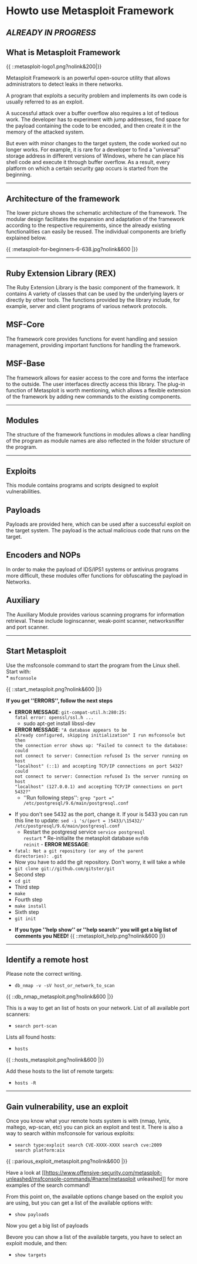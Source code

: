 # Howto use Metasploit Framework #

## *****ALREADY IN PROGRESS***** ##

## What is Metasploit Framework ##
{{ ::metasploit-logo1.png?nolink&200|}}

Metasploit Framework is an powerful open-source utility that allows administrators to detect leaks in there networks.

A program that exploits a security problem and implements its own code is usually referred to as an exploit.

A successful attack over a buffer overflow also requires a lot of tedious work. The developer has to experiment with jump addresses, find space for the payload containing the code to be encoded, and then create it in the memory of the attacked system.

But even with minor changes to the target system, the code worked out no longer works. For example, it is rare for a developer to find a "universal" storage address in different versions of Windows, where he can place his shell code and execute it through buffer overflow.
As a result, every platform on which a certain security gap occurs is started from the beginning.

----

## Architecture of the framework ##

The lower picture shows the schematic architecture of the framework. The modular design facilitates the expansion and adaptation of the framework according to the respective requirements, since the already existing functionalities can easily be reused. The individual components are briefly explained below.

{{ :metasploit-for-beginners-6-638.jpg?nolink&600 |}}

----

## Ruby Extension Library (REX) ##

The Ruby Extension Library is the basic component of the framework. It contains
A variety of classes that can be used by the underlying layers or directly by other tools. The functions provided by the library include, for example, server and client programs of various network protocols.

## MSF-Core ##

The framework core provides functions for event handling and session management, providing important functions for handling the framework.

## MSF-Base ##

The framework allows for easier access to the core and forms the interface to the outside. The user interfaces directly access this library.
The plug-in function of Metasploit is worth mentioning, which allows a flexible extension of the framework by adding new commands to the existing components. 

----

## Modules ##

The structure of the framework functions in modules allows a clear handling of the program as module names are also reflected in the folder structure of the program.

----

## Exploits ##

This module contains programs and scripts designed to exploit vulnerabilities.

## Payloads ##

Payloads are provided here, which can be used after a successful exploit on the target system. The payload is the actual malicious code that runs on the target.

## Encoders and NOPs ##

In order to make the payload of IDS/IPS1 systems or antivirus programs more difficult, these modules offer functions for obfuscating the payload in Networks.

## Auxiliary ##

The Auxiliary Module provides various scanning programs for information retrieval. These include loginscanner, weak-point scanner, networksniffer and port scanner.

----

## Start Metasploit ##

Use the msfconsole command to start the program from the Linux shell.
Start with:  
         * <code>msfconsole</code>


{{ ::start_metasploit.png?nolink&600 |}}

**If you get ''ERRORS'', follow the next steps**

  -  **ERROR MESSAGE**: <code>git-compat-util.h:280:25: fatal error: openssl/ssl.h ...</code>
     * sudo apt-get install libssl-dev
  -  **ERROR MESSAGE**: <code>"A database appears to be already configured, skipping initialization"
I run msfconsole but then the connection error shows up:
"Failed to connect to the database: could not connect to server:
Connection refused Is the server running on host "localhost" (::1) and accepting TCP/IP connections on port 5432?
could not connect to server: Connection refused Is the server running on host "localhost" (127.0.0.1) 
and accepting TCP/IP connections on port 5432?"</code>  
     * ''Run following steps'':
           <code>grep "port =" /etc/postgresql/9.6/main/postgresql.conf</code>
  * If you don't see 5432 as the port, change it. If your is 5433 you can run this line to update:
           <code>sed -i 's/\(port = \)5433/\15432/' /etc/postgresql/9.6/main/postgresql.conf</code>
     * Restart the postgresql service
           <code>service postgresql restart</code>
             * Re-initialite the metasploit database
           <code>msfdb reinit</code>
             - **ERROR MESSAGE**:
  * <code>fatal: Not a git repository (or any of the parent directories): .git</code>
  * Now you have to add the git repository. Don't worry, it will take a while
  * <code>git clone git://github.com/gitster/git</code>
  * Second step
  * <code>cd git</code>
  * Third step
  * <code>make</code>
  * Fourth step
  * <code>make install</code>
  * Sixth step
  * <code>git init</code>

  - **If you type ''help show'' or ''help search'' you will get a big list of comments you NEED!**
{{ ::metasploit_help.png?nolink&600 |}}

----

## **Identify a remote host** ##

Please note the correct writing.

  * <code>db_nmap -v -sV host_or_network_to_scan</code>

{{ ::db_nmap_metasploit.png?nolink&600 |}}

This is a way to get an list of hosts on your network. List of all available port scanners:

  * <code>search port-scan</code>

Lists all found hosts:

  * <code>hosts</code>

{{ ::hosts_metasploit.png?nolink&600 |}}

Add these hosts to the list of remote targets:

  * <code>hosts -R</code>

----

## **Gain vulnerability, use an exploit** ##

Once you know what your remote hosts system is with (nmap, lynix, maltego, wp-scan, etc) you can pick an exploit and test it. There is also a way to search within msfconsole for various exploits:

  * <code>search type:exploit
search CVE-XXXX-XXXX
search cve:2009
search platform:aix</code>

{{ ::parious_exploit_metasploit.png?nolink&600 |}}

Have a look at [[https://www.offensive-security.com/metasploit-unleashed/msfconsole-commands/#name|metasploit unleashed]] for more examples of the search command!

From this point on, the available options change based on the exploit you are using, but you can get a list of the available options with:

  * <code>show payloads</code>

Now you get a big list of payloads

Bevore you can show a list of the available targets, you have to select an exploit module, and then:

  * <code>show targets</code>
